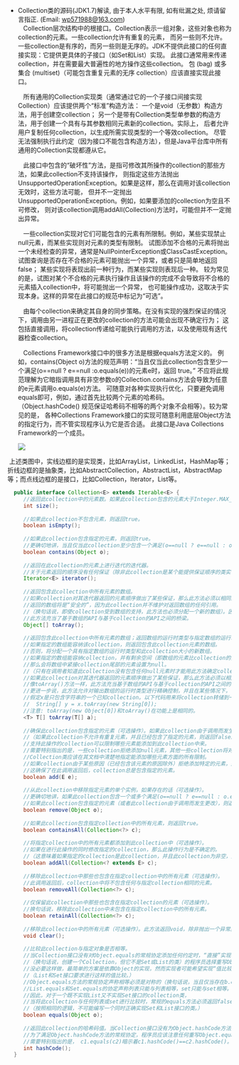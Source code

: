 * Collection类的源码(JDK1.7)解读, 由于本人水平有限, 如有纰漏之处, 烦请留言指正. (Email: wp571988@163.com)   
  &nbsp;&nbsp; Collection层次结构中的根接口。Collection表示一组对象，这些对象也称为collection的元素。一些collection允许有重复的元素，
  而另一些则不允许。一些collection是有序的，而另一些则是无序的。JDK不提供此接口的任何直接实现：它提供更具体的子接口（如Set和List）实现。
  此接口通常用来传递collection，并在需要最大普遍性的地方操作这些collection。
  包 (bag) 或多集合 (multiset)（可能包含重复元素的无序 collection）应该直接实现此接口。
  
  &nbsp;&nbsp; 所有通用的Collection实现类（通常通过它的一个子接口间接实现Collection）应该提供两个“标准”构造方法：
  一个是void（无参数）构造方法，用于创建空collection；
  另一个是带有Collection类型单参数的构造方法，用于创建一个具有与其参数相同元素新的collection。实际上，
  后者允许用户复制任何collection，以生成所需实现类型的一个等效collection。
  尽管无法强制执行此约定（因为接口不能包含构造方法），但是Java平台库中所有通用的Collection实现都遵从它。
  
  &nbsp;&nbsp; 此接口中包含的“破坏性”方法，是指可修改其所操作的collection的那些方法，如果此collection不支持该操作，
  则指定这些方法抛出UnsupportedOperationException。如果是这样，那么在调用对该collection无效时，这些方法可能，
  但并不一定抛出UnsupportedOperationException。例如，如果要添加的collection为空且不可修改，
  则对该collection调用addAll(Collection)方法时，可能但并不一定抛出异常。
  
  &nbsp;&nbsp; 一些collection实现对它们可能包含的元素有所限制。例如，某些实现禁止null元素，而某些实现则对元素的类型有限制。
  试图添加不合格的元素将抛出一个未经检查的异常，通常是NullPointerException或ClassCastException。
  试图查询是否存在不合格的元素可能抛出一个异常，或者只是简单地返回false；
  某些实现将表现出前一种行为，而某些实现则表现后一种。
  较为常见的是，试图对某个不合格的元素执行操作且该操作的完成不会导致将不合格的元素插入collection中，将可能抛出一个异常，
  也可能操作成功，这取决于实现本身。这样的异常在此接口的规范中标记为“可选”。
  
  &nbsp;&nbsp; 由每个collection来确定其自身的同步策略。在没有实现的强烈保证的情况下，调用由另一进程正在更改的collection的方法可能会出现不确定行为；
  这包括直接调用，将collection传递给可能执行调用的方法，以及使用现有迭代器检查collection。
  
  &nbsp;&nbsp; Collections Framework接口中的很多方法是根据equals方法定义的。
  例如，contains(Object o)方法的规范声明：“当且仅当此collection包含至少一个满足(o==null ? e==null :o.equals(e))的元素e时，返回 true。”
  不应将此规范理解为它暗指调用具有非空参数o的Collection.contains方法会导致为任意的e元素调用o.equals(e)方法。
  可随意对各种实现执行优化，只要避免调用equals即可，例如，通过首先比较两个元素的哈希码。
  （Object.hashCode() 规范保证哈希码不相等的两个对象不会相等）。较为常见的是，
  各种Collections Framework接口的实现可随意利用底层Object方法的指定行为，而不管实现程序认为它是否合适。
  此接口是Java Collections Framework的一个成员。
  
  <p><img src="http://images.cnblogs.com/cnblogs_com/wp5719/831982/o_Collections.gif" /></p>
  上述类图中，实线边框的是实现类，比如ArrayList，LinkedList，HashMap等；折线边框的是抽象类，比如AbstractCollection，AbstractList，AbstractMap等；而点线边框的是接口，比如Collection，Iterator，List等。

```java
  public interface Collection<E> extends Iterable<E> {
     //返回此collection中的元素数。如果此collection包含的元素大于Integer.MAX_VALUE，则返回Integer.MAX_VALUE。
     int size();
     
     //如果此collection不包含元素，则返回true。
     boolean isEmpty();
     
     //如果此collection包含指定的元素，则返回true。
     //更确切地讲，当且仅当此collection至少包含一个满足(o==null ? e==null : o.equals(e))的元素e时，返回true。
     boolean contains(Object o);
     
     //返回在此collection的元素上进行迭代的迭代器。
     //关于元素返回的顺序没有任何保证（除非此collection是某个能提供保证顺序的类实例）。
     Iterator<E> iterator();
     
     //返回包含此collection中所有元素的数组。
     //如果collection对其迭代器返回的元素顺序做出了某些保证，那么此方法必须以相同的顺序返回这些元素。
     //返回的数组将是“安全的”，因为此collection并不维护对返回数组的任何引用。
     //（换句话说，即使collection受到数组的支持，此方法也必须分配一个新的数组）。因此，调用者可以随意修改返回的数组。
     //此方法充当了基于数组的API与基于collection的API之间的桥梁。
     Object[] toArray();
     
     //返回包含此collection中所有元素的数组；返回数组的运行时类型与指定数组的运行时类型相同。
     //如果指定的数组能容纳该collection，则返回包含此collection元素的数组。
     //否则，将分配一个具有指定数组的运行时类型和此collection大小的新数组。
     //如果指定的数组能容纳collection，并有剩余空间（即数组的元素比collection的元素多），
     //那么会将数组中紧接collection尾部的元素设置为null。
     //（只有在调用者知道此collection没有包含任何null元素时才能用此方法确定collection的长度。）
     //如果此collection对其迭代器返回的元素顺序做出了某些保证，那么此方法必须以相同的顺序返回这些元素。
     //像toArray()方法一样，此方法充当基于数组的API与基于collection的API之间的桥梁。
     //更进一步说，此方法允许对输出数组的运行时类型进行精确控制，并且在某些情况下，可以用来节省分配开销。
     //假定x是只包含字符串的一个已知collection。以下代码用来将collection转储到一个新分配的String数组：
     //  String[] y = x.toArray(new String[0]); 
     //注意: toArray(new Object[0])和toArray()在功能上是相同的。
     <T> T[] toArray(T[] a);
     
     //确保此collection包含指定的元素（可选操作）。如果此collection由于调用而发生更改，则返回true。
     //（如果此collection不允许有重复元素，并且已经包含了指定的元素，则返回false。）
     //支持此操作的collection可以限制哪些元素能添加到此collection中来。
     //需要特别指出的是，一些collection拒绝添加null元素，其他一些collection将对可以添加的元素类型强加限制。
     //Collection类应该在其文档中清楚地指定能添加哪些元素方面的所有限制。
     //如果collection由于某些原因（已经包含该元素的原因除外）拒绝添加特定的元素，那么它必须抛出一个异常（而不是返回 false）。
     //这确保了在此调用返回后，collection总是包含指定的元素。
     boolean add(E e);
     
     //从此collection中移除指定元素的单个实例，如果存在的话（可选操作）。
     //更确切地讲，如果此collection包含一个或多个满足(o==null ? e==null : o.equals(e))的元素e，则移除这样的元素。
     //如果此collection包含指定的元素（或者此collection由于调用而发生更改），则返回true 。
     boolean remove(Object o);
     
     //如果此collection包含指定collection中的所有元素，则返回true。
     boolean containsAll(Collection<?> c);
     
     //将指定collection中的所有元素都添加到此collection中（可选操作）。
     //如果在进行此操作的同时修改指定的collection，那么此操作行为是不确定的。
     //（这意味着如果指定的collection是此collection，并且此collection为非空，那么此调用的行为是不确定的。）
     boolean addAll(Collection<? extends E> c);
     
     //移除此collection中那些也包含在指定collection中的所有元素（可选操作）。
     //此调用返回后，collection中将不包含任何与指定collection相同的元素。
     boolean removeAll(Collection<?> c);
     
     //仅保留此collection中那些也包含在指定collection的元素（可选操作）。
     //换句话说，移除此collection中未包含在指定collection中的所有元素。
     boolean retainAll(Collection<?> c);
     
     //移除此collection中的所有元素（可选操作）。此方法返回void，除非抛出一个异常。
     void clear();
     
     //比较此collection与指定对象是否相等。
     //当Collection接口没有对Object.equals的常规协定添加任何约定时，“直接”实现该Collection接口
     //（换句话说，创建一个Collection，但它不是Set或List的类）的程序员选择重写Object.equals方法时必须小心。
     //没必要这样做，最简单的方案是依靠Object的实现，然而实现者可能希望实现“值比较”，而不是默认的“引用比较”。
     //（List和Set接口要求进行这样的值比较。）
     //Object.equals方法的常规协定声称相等必须是对称的（换句话说，当且仅当存在b.equals(a)时，才存在a.equals(b)）。
     //List.equals和Set.equals的协定声称列表只能与列表相等，set只能与set相等。
     //因此，对于一个既不实现List又不实现Set接口的collection类，
     //当将此collection与任何列表或set进行比较时，常规的equals方法必须返回false。
     //（按照相同的逻辑，不可能编写一个同时正确实现Set和List接口的类。）
     boolean equals(Object o);
     
     //返回此collection的哈希码值。当Collection接口没有为Object.hashCode方法的常规协定添加任何约束时，
     //为了满足Object.hashCode方法的常规协定，程序员应该注意任何重写Object.equals方法的类必须重写Object.hashCode方法。
     //需要特别指出的是， c1.equals(c2)暗示着c1.hashCode()==c2.hashCode()。
     int hashCode();
  }
```
